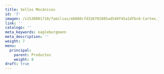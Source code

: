 ```yaml
---
title: Sellos Mecánicos
id: '7'
imagen: /v1530801710/familias/e6880cfd326701085ad549f45a1dfbc6-Cartex.jpg
link: ''
catalogo: ''
meta_keywords: eagleburgmann
meta_description: ''
weight: 7
menu:
  principal:
    parent: Productos
    weight: 8
draft: true
---
```




